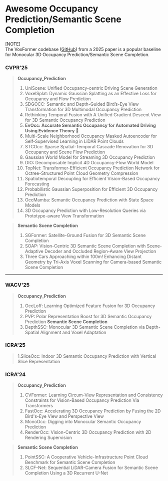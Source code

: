 # Awesome Occupancy Prediction/Semantic Scene Completion
[NOTE]  
The VoxFormer codebase ([GitHub](https://github.com/NVlabs/VoxFormer)) from a 2025 paper is a popular baseline for Monocular 3D Occupancy Prediction/Semantic Scene Completion.

### CVPR'25
> **Occupancy_Prediction**
> 1. UniScene: Unified Occupancy-centric Driving Scene Generation
> 2. VoxelSplat: Dynamic Gaussian Splatting as an Effective Loss for Occupancy and Flow Prediction
> 3. SDGOCC: Semantic and Depth-Guided Bird’s-Eye View Transformation for 3D Multimodal Occupancy Prediction
> 4. Rethinking Temporal Fusion with A Unified Gradient Descent View for 3D Semantic Occupancy Prediction
> 5. **EvOcc: Accurate Semantic Occupancy for Automated Driving Using Evidence Theory** 🌹
> 6. Multi-Scale Neighborhood Occupancy Masked Autoencoder for Self-Supervised Learning in LiDAR Point Clouds
> 7. STCOcc: Sparse Spatial-Temporal Cascade Renovation for 3D Occupancy and Scene Flow Prediction
> 8. Gaussian World Model for Streaming 3D Occupancy Prediction
> 9. DIO: Decomposable Implicit 4D Occupancy-Flow World Model
> 10. TopNet: Transformer-Efficient Occupancy Prediction Network for Octree-Structured Point Cloud Geometry Compression
> 11. Spatiotemporal Decoupling for Efficient Vision-Based Occupancy Forecasting
> 12. Probabilistic Gaussian Superposition for Efficient 3D Occupancy Prediction
> 13. OccMamba: Semantic Occupancy Prediction with State Space Models
> 14. 3D Occupancy Prediction with Low-Resolution Queries via Prototype-aware View Transformation

> **Semantic Scene Completion**
> 1. SGFormer: Satellite-Ground Fusion for 3D Semantic Scene Completion
> 2. SOAP: Vision-Centric 3D Semantic Scene Completion with Scene-Adaptive Decoder and Occluded Region-Aware View Projection
> 3. Three Cars Approaching within 100m! Enhancing Distant Geometry by Tri-Axis Voxel Scanning for Camera-based Semantic Scene Completion

***

### WACV'25
> **Occupancy_Prediction**
> 1. OccLoff: Learning Optimized Feature Fusion for 3D Occupancy Prediction
> 2. PVP: Polar Representation Boost for 3D Semantic Occupancy Prediction
> **Semantic Scene Completion**
> 1. DepthSSC: Monocular 3D Semantic Scene Completion via Depth-Spatial Alignment and Voxel Adaptation



### ICRA'25
> 1.SliceOcc: Indoor 3D Semantic Occupancy Prediction with Vertical Slice Representation
### ICRA'24
> **Occupancy_Prediction**
> 1. CVFormer: Learning Circum-View Representation and Consistency Constraints for Vision-Based Occupancy Prediction Via Transformers
> 2. FastOcc: Accelerating 3D Occupancy Prediction by Fusing the 2D Bird's-Eye View and Perspective View
> 3. MonoOcc: Digging into Monocular Semantic Occupancy Prediction
> 4. RenderOcc: Vision-Centric 3D Occupancy Prediction with 2D Rendering Supervision

> **Semantic Scene Completion**
> 1. PointSSC: A Cooperative Vehicle-Infrastructure Point Cloud Benchmark for Semantic Scene Completion
> 2. SLCF-Net: Sequential LiDAR-Camera Fusion for Semantic Scene Completion Using a 3D Recurrent U-Net
